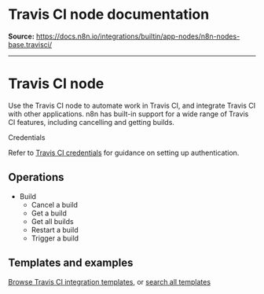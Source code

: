 # Travis CI node documentation

**Source:** https://docs.n8n.io/integrations/builtin/app-nodes/n8n-nodes-base.travisci/

---

# Travis CI node

Use the Travis CI node to automate work in Travis CI, and integrate Travis CI with other applications. n8n has built-in support for a wide range of Travis CI features, including cancelling and getting builds.

Credentials

Refer to [Travis CI credentials](../../credentials/travisci/) for guidance on setting up authentication.

## Operations

- Build
  - Cancel a build
  - Get a build
  - Get all builds
  - Restart a build
  - Trigger a build

## Templates and examples

[Browse Travis CI integration templates](https://n8n.io/integrations/travisci/), or [search all templates](https://n8n.io/workflows/)
